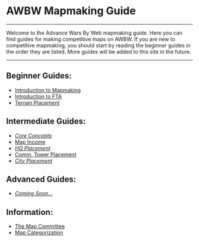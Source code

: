 # AWBW Mapmaking Guide

___

Welcome to the Advance Wars By Web mapmaking guide. Here you can find guides for making competitive maps on AWBW. If you are new to competitive mapmaking, you should start by reading the beginner guides in the order they are listed. More guides will be added to this site in the future.

___

## Beginner Guides:

- [Introduction to Mapmaking](beginner/introduction_to_mapmaking.md)
- [Introduction to FTA](beginner/introduction_to_fta.md)
- [Terrain Placement](beginner/terrain_placement.md)

## Intermediate Guides:

- [*Core Concepts*](intermediate/core_concepts.md)
- [Map Income](intermediate/map_income.md)
- [*HQ Placement*](intermediate/hq_placement.md)
- [Comm. Tower Placement](intermediate/comm_tower_placement.md)
- [*City Placement*](intermediate/city_placement.md)

## Advanced Guides:

- [*Coming Soon...*]()

## Information:

- [The Map Committee](information/the_map_committee.md)
- [Map Categorization](information/map_categorization.md)